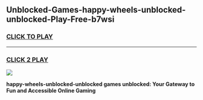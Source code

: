 
## Unblocked-Games-happy-wheels-unblocked-unblocked-Play-Free-b7wsi
<h3>
<a href="https://premium76.site?title=happy-wheels-unblocked-unblocked&ref=10A">CLICK TO PLAY</a></h3>
<hr>

<h3>
<a href="https://premium76.site?title=happy-wheels-unblocked-unblocked&ref=10A">CLICK 2 PLAY</a>
  
</h3>

<a href="https://premium76.site?title=happy-wheels-unblocked-unblocked&ref=10A"><img src="https://clearcache.store/games.png"></a>


**happy-wheels-unblocked-unblocked games unblocked: Your Gateway to Fun and Accessible Online Gaming**
